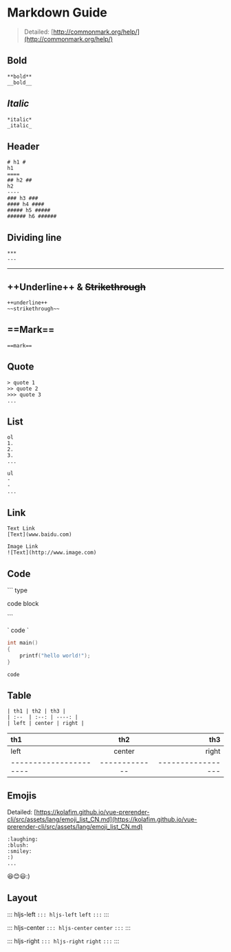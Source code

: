 Markdown Guide
===
> Detailed: [http://commonmark.org/help/](http://commonmark.org/help/)

## **Bold**
```
**bold**
__bold__
```
## *Italic*
```
*italic*
_italic_
```
## Header
```
# h1 #
h1
====
## h2 ##
h2
----
### h3 ###
#### h4 ####
##### h5 #####
###### h6 ######
```
## Dividing line
```
***
---
```
****

<!-- ## ^Super^script & ~Sub~script
```
super x^2^
sub H~2~0
``` -->

## ++Underline++ & ~~Strikethrough~~
```
++underline++
~~strikethrough~~
```
## ==Mark==
```
==mark==
```
## Quote

```
> quote 1
>> quote 2
>>> quote 3
...
```

## List
```
ol
1.
2.
3.
...

ul
-
-
...
```
## Link
```
Text Link
[Text](www.baidu.com)

Image Link
![Text](http://www.image.com)
```
## Code
\``` type

code block

\```

\` code \`

```c++
int main()
{
    printf("hello world!");
}
```
`code`

## Table
```
| th1 | th2 | th3 |
| :--  | :--: | ----: |
| left | center | right |
```
| th1 | th2 | th3 |
| :--  | :--: | ----: |
| left | center | right |
| ---------------------- | ------------- | ----------------- |

<!-- ## Footnote
```
hello[^hello]
```

Look at the bottom[^hello]

[^hello]: footnote -->

## Emojis
Detailed: [https://kolafim.github.io/vue-prerender-cli/src/assets/lang/emoji_list_CN.md](https://kolafim.github.io/vue-prerender-cli/src/assets/lang/emoji_list_CN.md)
```
:laughing:
:blush:
:smiley:
:)
...
```
:laughing::blush::smiley::)

<!-- ## $\KaTeX$ Mathematics

We can render formulas for example：$x_i + y_i = z_i$ and $\sum_{i=1}^n a_i=0$
We can also single-line rendering
$$\sum_{i=1}^n a_i=0$$
Detailed: [katex](http://www.intmath.com/cg5/katex-mathjax-comparison.php)和[katex function](https://github.com/Khan/KaTeX/wiki/Function-Support-in-KaTeX)以及[latex](https://math.meta.stackexchange.com/questions/5020/mathjax-basic-tutorial-and-quick-reference) -->

## Layout

::: hljs-left
`::: hljs-left`
`left`
`:::`
:::

::: hljs-center
`::: hljs-center`
`center`
`:::`
:::

::: hljs-right
`::: hljs-right`
`right`
`:::`
:::

<!-- ## deflist

Term 1

:   Definition 1

Term 2 with *inline markup*

:   Definition 2

        { some code, part of Definition 2 }

    Third paragraph of definition 2.

```
Term 1

:   Definition 1

Term 2 with *inline markup*

:   Definition 2

        { some code, part of Definition 2 }

    Third paragraph of definition 2.

``` -->

<!-- ## abbr
*[HTML]: Hyper Text Markup Language
*[W3C]:  World Wide Web Consortium
The HTML specification
is maintained by the W3C.
```
*[HTML]: Hyper Text Markup Language
*[W3C]:  World Wide Web Consortium
The HTML specification
is maintained by the W3C.
``` -->
